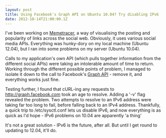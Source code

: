 ```yaml
---
layout: post
title: Using Facebook's Graph API on Ubuntu 10.04? Try disabling IPv6
date: 2012-10-14T21:00:00.1Z
---
```


I've been working on [Memetracer](http://www.memetracer.com/), a way of visualising the posting and popularity of links across the social web. Obviously, it uses various social media APIs. Everything was hunky-dory on my local machine (Ubuntu 12.04), but I ran into some problems on my server (Ubuntu 10.04).

Calls to my application's own API (which pulls together information from the different social APIs) were taking an intolerable amount of time to return. Working through the different possible points of problem, I managed to isolate it down to the call to Facebook's [Graph API](https://developers.facebook.com/docs/reference/api/) - remove it, and everything works just fine.

Testing further, I found that cURL-ing any requests to http://graph.facebook.com took an age to resolve. Adding a '-v' flag revealed the problem. Two attempts to resolve to an IPv6 address were taking far too long to fail, before falling back to an IPv4 address. Thankfully, a quick trip to /etc/sysctl.conf lets us disable IPv6, and now everything is as quick as I'd hope - IPv6 problems on 10.04 are apparently 'a thing'

It's not a great solution - IPv6 is the future, after all. But until I get round to updating to 12.04, it'll do.